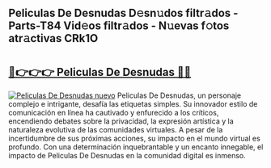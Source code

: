 ## Peliculas De Desnudas D𝚎sn𝚞dos filtr𝚊dos - Parts-T84 Vid𝚎os filtr𝚊dos - N𝚞evas f𝚘tos atr𝚊ctivas CRk1O

# <h2><a href="http://mb9kfi.tromn.icu/?c=Peliculas+De+Desnudas">🔗👉👉👉 Peliculas De Desnudas 🔗🔗</a></h2>

[![Peliculas De Desnudas nuevo](https://i.imgur.com/pEAQMta.gif)](http://mb9kfi.tromn.icu/?c=Peliculas+De+Desnudas)
Peliculas De Desnudas, un personaje complejo e intrigante, desafía las etiquetas simples. Su innovador estilo de comunicación en línea ha cautivado y enfurecido a los críticos, encendiendo debates sobre la privacidad, la expresión artística y la naturaleza evolutiva de las comunidades virtuales. A pesar de la incertidumbre de sus próximas acciones, su impacto en el mundo virtual es profundo. Con una determinación inquebrantable y un encanto innegable, el impacto de Peliculas De Desnudas en la comunidad digital es inmenso.
